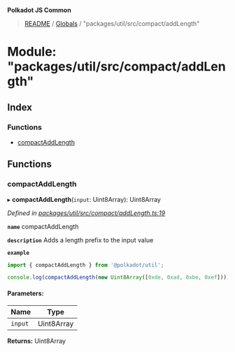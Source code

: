 **Polkadot JS Common**

> [README](../README.md) / [Globals](../globals.md) / "packages/util/src/compact/addLength"

# Module: "packages/util/src/compact/addLength"

## Index

### Functions

* [compactAddLength](_packages_util_src_compact_addlength_.md#compactaddlength)

## Functions

### compactAddLength

▸ **compactAddLength**(`input`: Uint8Array): Uint8Array

*Defined in [packages/util/src/compact/addLength.ts:19](https://github.com/polkadot-js/common/blob/30198d1a/packages/util/src/compact/addLength.ts#L19)*

**`name`** compactAddLength

**`description`** Adds a length prefix to the input value

**`example`** 
<BR>

```javascript
import { compactAddLength } from '@polkadot/util';

console.log(compactAddLength(new Uint8Array([0xde, 0xad, 0xbe, 0xef]))); // Uint8Array([4 << 2, 0xde, 0xad, 0xbe, 0xef])
```

#### Parameters:

Name | Type |
------ | ------ |
`input` | Uint8Array |

**Returns:** Uint8Array
